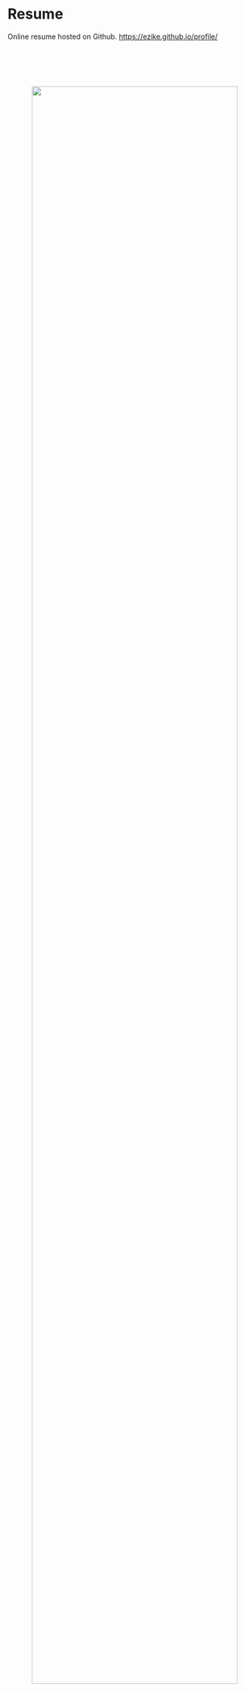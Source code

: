 # Resume

Online resume hosted on Github.
https://ezike.github.io/profile/

<h4 align="center">
<img src="https://res.cloudinary.com/diixxqjcx/image/upload/v1549621830/resume_home.png" width="90%" vspace="70" hspace="20">
